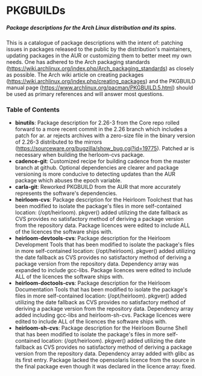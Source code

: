 ﻿# PKGBUILDs
##### Package descriptions for the Arch Linux distribution and its spins.

  This is a catalogue of package descriptions with the intent of: patching issues in packages released to the public by the distribution's maintainers, updating packages in the AUR or customizing them to better meet my own needs. One has adhered to the Arch packaging standards (https://wiki.archlinux.org/index.php/Arch_packaging_standards) as closely as possible.
  The Arch wiki article on creating packages (https://wiki.archlinux.org/index.php/creating_packages) and the PKGBUILD manual page (https://www.archlinux.org/pacman/PKGBUILD.5.html) should be used as primary references and will answer most questions.

### Table of Contents
* **binutils**: Package description for 2.26-3 from the Core repo rolled forward to a more recent commit in the 2.26 branch which includes a patch for ar. ar rejects archives with a zero-size file in the binary version of 2.26-3 distributed to the mirrors (https://sourceware.org/bugzilla/show_bug.cgi?id=19775). Patched ar is necessary when building the herloom-cvs package.
* **cadence-git**: Customized recipe for building cadence from the master branch at github. Optional dependencies are clearer and package versioning is more conducive to detecting updates than the AUR package which abuses the epoch variable.
* **carla-git**: Reworked PKGBUILD from the AUR that more accurately represents the software's dependencies.
* **heirloom-cvs**: Package description for the Heirloom Toolchest that has been modified to isolate the package's files in more self-contained location: (/opt/heirloom). pkgver() added utilizing the date fallback as CVS provides no satisfactory method of deriving a package version from the repository data. Package licences were edited to include ALL of the licences the software ships with.
* **heirloom-devtools-cvs**: Package description for the Heirloom Development Tools that has been modified to isolate the package's files in more self-contained location: (/opt/heirloom). pkgver() added utilizing the date fallback as CVS provides no satisfactory method of deriving a package version from the repository data. Dependency array was expanded to include gcc-libs. Package licences were edited to include ALL of the licences the software ships with.
* **heirloom-doctools-cvs**: Package description for the Heirloom Documentation Tools that has been modified to isolate the package's files in more self-contained location: (/opt/heirloom). pkgver() added utilizing the date fallback as CVS provides no satisfactory method of deriving a package version from the repository data. Dependency array added including gcc-libs and heirloom-sh-cvs. Package licences were edited to include ALL of the licences the software ships with.
* **heirloom-sh-cvs**: Package description for the Heirloom Bourne Shell that has been modified to isolate the package's files in more self-contained location: (/opt/heirloom). pkgver() added utilizing the date fallback as CVS provides no satisfactory method of deriving a package version from the repository data. Dependency array added with glibc as its first entry. Package lacked the opensolaris licence from the source in the final package even though it was declared in the licence array: fixed.
